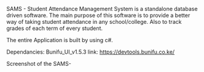SAMS - Student Attendance Management System is a standalone database driven software. The main purpose of this software is to provide a better way of taking student attendance in any school/college. Also to track grades of each term of every student.

The entire Application is built by using c#.

Dependancies: Bunifu_UI_v1.5.3
link: https://devtools.bunifu.co.ke/

Screenshot of the SAMS-
